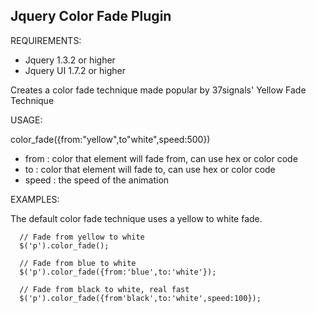 Jquery Color Fade Plugin
------------------------

REQUIREMENTS:

- Jquery 1.3.2 or higher
- Jquery UI 1.7.2 or higher

Creates a color fade technique made popular by 37signals' Yellow Fade Technique

USAGE:

color_fade({from:"yellow",to"white",speed:500})
 - from : color that element will fade from, can use hex or color code
 - to : color that element will fade to, can use hex or color code
 - speed : the speed of the animation

EXAMPLES:

The default color fade technique uses a yellow to white fade. 

      // Fade from yellow to white
      $('p').color_fade();
      
      // Fade from blue to white
      $('p').color_fade({from:'blue',to:'white'});
      
      // Fade from black to white, real fast
      $('p').color_fade({from'black',to:'white',speed:100});